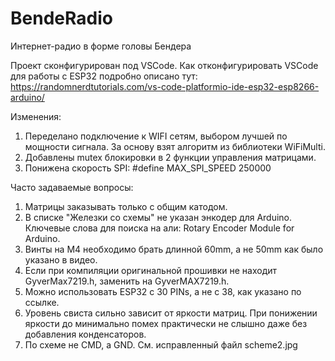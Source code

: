# BendeRadio
 Интернет-радио в форме головы Бендера

Проект сконфигурирован под VSCode. Как отконфигурировать VSCode для работы с ESP32 подробно описано тут:
https://randomnerdtutorials.com/vs-code-platformio-ide-esp32-esp8266-arduino/

Изменения:
1) Переделано подключение к WIFI сетям, выбором лучшей по мощности сигнала. За основу взят алгоритм из библиотеки
WiFiMulti.
2) Добавлены mutex блокировки в 2 функции управления матрицами.
3) Понижена скорость SPI: #define MAX_SPI_SPEED 250000

Часто задаваемые вопросы:
1) Матрицы заказывать только с общим катодом.
2) В списке "Железки со схемы" не указан энкодер для Arduino. Ключевые слова для поиска на али: 
Rotary Encoder Module for Arduino.
3) Винты на M4 необходимо брать длинной 60mm, а не 50mm как было указано в видео.
4) Если при компиляции оригинальной прошивки не находит GyverMax7219.h, заменить на
GyverMAX7219.h.
5) Можно использовать ESP32 c 30 PINs, а не с 38, как указано по ссылке.
6) Уровень свиста сильно зависит от яркости матриц. При понижении яркости до минимально помех практически не
слышно даже без добавления конденсаторов.
7) По схеме не CMD, а GND. См. исправленный файл scheme2.jpg
